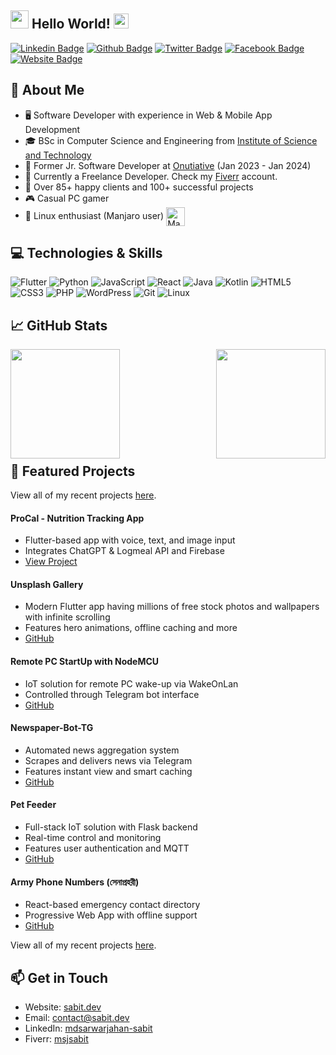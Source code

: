 ## <img src="https://github.com/TheDudeThatCode/TheDudeThatCode/blob/master/Assets/Hi.gif" width="29px"> Hello World!&nbsp;<img src="https://github.com/TheDudeThatCode/TheDudeThatCode/blob/master/Assets/Earth.gif" width="24px">

[![Linkedin Badge](https://img.shields.io/badge/-mdsarwarjahan--sabit-blue?style=flat-square&logo=Linkedin&logoColor=white&link=https://www.linkedin.com/in/mdsarwarjahan-sabit/)](https://www.linkedin.com/in/mdsarwarjahan-sabit/) [![Github Badge](https://img.shields.io/badge/-MS--Jahan-000000?style=flat-square&logo=Github&logoColor=white&link=https://github.com/ms-jahan)](https://github.com/ms-jahan) [![Twitter Badge](https://img.shields.io/badge/-@MS__Jahan__Sabit-1da1f2?style=flat-square&logo=Twitter&logoColor=white&link=https://twitter.com/MS_Jahan_Sabit)](https://twitter.com/MS_Jahan_Sabit) [![Facebook Badge](https://img.shields.io/badge/-Md_Sarwar_Jahan_Sabit-0572e6?style=flat-square&logo=Facebook&logoColor=white&link=https://www.facebook.com/sarwarjahansabit)](https://www.facebook.com/sarwarjahansabit) [![Website Badge](https://img.shields.io/badge/-sabit.dev-000000?style=flat-square&logo=Google-Chrome&logoColor=white&link=https://sabit.dev)](https://sabit.dev)

## :book: About Me
- 🖥 Software Developer with experience in Web & Mobile App Development
- 🎓 BSc in Computer Science and Engineering from [Institute of Science and Technology](https://ist.edu.bd/)
- 💼 Former Jr. Software Developer at [Onutiative](https://onutiative.com/) (Jan 2023 - Jan 2024)
- 🚀 Currently a Freelance Developer. Check my [Fiverr](https://www.fiverr.com/msjsabit) account.
- 🌟 Over 85+ happy clients and 100+ successful projects
- 🎮 Casual PC gamer
- 🐧 Linux enthusiast (Manjaro user) [<img src="https://upload.wikimedia.org/wikipedia/commons/3/3e/Manjaro-logo.svg" height="30em" align="center" alt="Manjaro Linux Logo" title="Manjaro Linux Logo"/>](https://manjaro.org/)

## 💻 Technologies & Skills
![Flutter](https://img.shields.io/badge/-Flutter-02569B?style=flat-square&logo=flutter)
![Python](https://img.shields.io/badge/-Python-black?style=flat-square&logo=Python)
![JavaScript](https://img.shields.io/badge/-JavaScript-black?style=flat-square&logo=javascript)
![React](https://img.shields.io/badge/-React-black?style=flat-square&logo=react)
![Java](https://img.shields.io/badge/-Java-E34A86?style=flat-square&logo=java)
![Kotlin](https://img.shields.io/badge/-Kotlin-0095D5?style=flat-square&logo=kotlin)
![HTML5](https://img.shields.io/badge/-HTML5-E34F26?style=flat-square&logo=html5&logoColor=white)
![CSS3](https://img.shields.io/badge/-CSS3-1572B6?style=flat-square&logo=css3)
![PHP](https://img.shields.io/badge/-PHP-777BB4?style=flat-square&logo=php)
![WordPress](https://img.shields.io/badge/-WordPress-21759B?style=flat-square&logo=wordpress)
![Git](https://img.shields.io/badge/-Git-black?style=flat-square&logo=git)
![Linux](https://img.shields.io/badge/-Linux-FCC624?style=flat-square&logo=linux&logoColor=black)

## 📈 GitHub Stats
<p>
  <a href="https://github.com/anuraghazra/github-readme-stats" title="Go to Source">
    <img height="175" align="left" src="https://github-readme-stats.vercel.app/api?username=ms-jahan&show_icons=true&theme=gotham">
  </a>
  <a href="https://github.com/anuraghazra/github-readme-stats">
    <img height="175" align="right" src="https://github-readme-stats.vercel.app/api/top-langs/?username=ms-jahan&title_color=2aa889&text_color=99d1ce&icon_color=2bbc8a&bg_color=0c1014&langs_count=10&layout=compact" />
  </a>
</p>
<br/><br/><br/><br/><br/><br/><br/><br/><br/>

## 🚀 Featured Projects
View all of my recent projects [here](https://sabit.dev/#projects).

#### ProCal - Nutrition Tracking App
- Flutter-based app with voice, text, and image input
- Integrates ChatGPT & Logmeal API and Firebase
- [View Project](https://procal.food/)

#### Unsplash Gallery
- Modern Flutter app having millions of free stock photos and wallpapers with infinite scrolling
- Features hero animations, offline caching and more
- [GitHub](https://github.com/MS-Jahan/flutter_unsplash_demo-potentialai)

#### Remote PC StartUp with NodeMCU
- IoT solution for remote PC wake-up via WakeOnLan
- Controlled through Telegram bot interface
- [GitHub](https://github.com/MS-Jahan/Remote-PC-StartUp-NodeMCU)

#### Newspaper-Bot-TG
- Automated news aggregation system
- Scrapes and delivers news via Telegram
- Features instant view and smart caching
- [GitHub](https://github.com/MS-Jahan/newspaper-bot-tg)

#### Pet Feeder
- Full-stack IoT solution with Flask backend
- Real-time control and monitoring
- Features user authentication and MQTT
- [GitHub](https://github.com/ms-jahan/pet-feeder)

#### Army Phone Numbers (সেনাপ্রহরী)
- React-based emergency contact directory
- Progressive Web App with offline support
- [GitHub](https://github.com/MS-Jahan/army-phone-numbers)

View all of my recent projects [here](https://sabit.dev/#projects).

## 📫 Get in Touch
- Website: [sabit.dev](https://sabit.dev)
- Email: contact@sabit.dev
- LinkedIn: [mdsarwarjahan-sabit](https://www.linkedin.com/in/mdsarwarjahan-sabit/)
- Fiverr: [msjsabit](https://www.fiverr.com/msjsabit)


